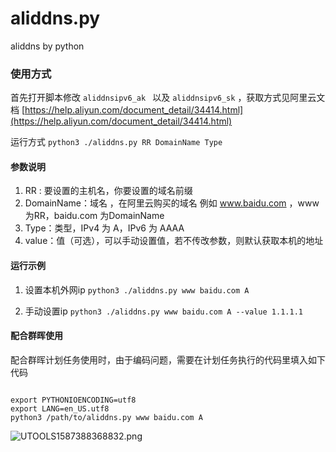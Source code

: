 # aliddns.py
aliddns by python

### 使用方式

首先打开脚本修改 `aliddnsipv6_ak ` 以及 `aliddnsipv6_sk` ，获取方式见阿里云文档 [https://help.aliyun.com/document_detail/34414.html](https://help.aliyun.com/document_detail/34414.html)

运行方式 `python3 ./aliddns.py RR DomainName Type`

#### 参数说明

1. RR : 要设置的主机名，你要设置的域名前缀
2. DomainName：域名 ，在阿里云购买的域名  例如 www.baidu.com ，www为RR，baidu.com 为DomainName
3. Type：类型，IPv4 为 A，IPv6 为 AAAA
4. value：值（可选），可以手动设置值，若不传改参数，则默认获取本机的地址

#### 运行示例


1. 设置本机外网ip     `python3 ./aliddns.py www baidu.com A`

2. 手动设置ip   `python3 ./aliddns.py www baidu.com A --value 1.1.1.1`



#### 配合群晖使用

配合群晖计划任务使用时，由于编码问题，需要在计划任务执行的代码里填入如下代码

```

export PYTHONIOENCODING=utf8
export LANG=en_US.utf8
python3 /path/to/aliddns.py www baidu.com A

```

![UTOOLS1587388368832.png](img/WX20200420-211610@2x.png)
